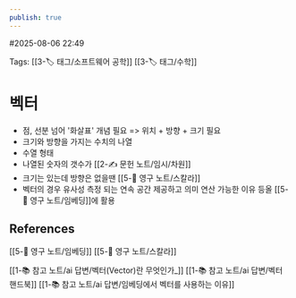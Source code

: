 ```yaml
---
publish: true
---
```

#2025-08-06 22:49

Tags: [[3-🏷️ 태그/소프트웨어 공학]] [[3-🏷️ 태그/수학]]

# 벡터
- 점, 선분 넘어 '화살표' 개념 필요 => 위치 + 방향 + 크기 필요
- 크기와 방향을 가지는 수치의 나열
- 수열 형태
- 나열된 숫자의 갯수가 [[2-✍️ 문헌 노트/임시/차원]]
- 크기는 있는데 방향은 없을땐 [[5-💎 영구 노트/스칼라]]
- 벡터의 경우 유사성 측정 되는 연속 공간 제공하고 의미 연산 가능한 이유 등올 [[5-💎 영구 노트/임베딩]]에 활용

## References
 [[5-💎 영구 노트/임베딩]]
 [[5-💎 영구 노트/스칼라]]

[[1-📚 참고 노트/ai 답변/벡터(Vector)란 무엇인가_]]
[[1-📚 참고 노트/ai 답변/벡터 핸드북]]
[[1-📚 참고 노트/ai 답변/임베딩에서 벡터를 사용하는 이유]]